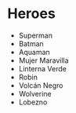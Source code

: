 # Heroes

* Superman
* Batman
* Aquaman
* Mujer Maravilla
* Linterna Verde
* Robin
* Volcán Negro
* Wolverine
* Lobezno